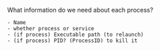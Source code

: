 What information do we need about each process?


	- Name
	- whether process or service
	- (if process) Executable path (to relaunch)
	- (if process) PID? (ProcessID) to kill it
